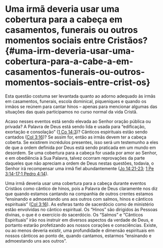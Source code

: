 # Uma irmã deveria usar uma cobertura para a cabeça em casamentos, funerais ou outros momentos sociais entre Cristãos? {#uma-irm-deveria-usar-uma-cobertura-para-a-cabe-a-em-casamentos-funerais-ou-outros-momentos-sociais-entre-crist-os}

Esta questão costuma ser levantada quanto ao adorno adequado às irmãs em casamentos, funerais, escola dominical, piqueniques e quando os irmãos se reúnem para cantar hinos – apenas para mencionar algumas das situações das quais participamos no curso normal da vida Cristã.

Acaso nesses eventos está sendo elevada ao Senhor oração pública ou privada? A Palavra de Deus está sendo lida e usada para “edificação, exortação e consolação” ([1 Co 14:3](http://bibliaonline.com.br/acf/1co/14/3))? Cânticos espirituais estão sendo cantados ([Col 3:16](http://bibliaonline.com.br/acf/cl/3/16))? Se assim for, então as irmãs devem ter a cabeça coberta. Se existirem incrédulos presentes, isso será um testemunho a eles de que a ordem definida por Deus está sendo praticada em um mundo em desordem. Se uma cobertura para a cabeça for usada por amor ao Senhor, e em obediência à Sua Palavra, talvez ocorram reprovações da parte daqueles que não apreciam a ordem de Deus nestas questões, todavia, o Senhor irá recompensar uma irmã fiel abundantemente ([Jo 14:21-23](http://bibliaonline.com.br/acf/jo/14/21-23); [1 Pe 3:14-17](http://bibliaonline.com.br/acf/1pe/3/14-17);[1 Pedro 4:14](http://bibliaonline.com.br/acf/1pe/4/14)).

Uma irmã deveria usar uma cobertura para a cabeça durante eventos Cristãos como cântico de hinos, pois a Palavra de Deus claramente nos diz que quando estamos cantando na companhia de outros crentes estamos “ensinando e admoestando uns aos outros com salmos, hinos e cânticos espirituais” ([Col 3:16](http://bibliaonline.com.br/acf/cl/3/16)). As esferas tanto de sacerdócio como de ministério estão envolvidas no cântico espiritual. Os “Hinos” são dirigidos às Pessoas divinas, o que é o exercício do sacerdócio. Os “Salmos” e “Cânticos Espirituais” irão nos instruir em diversos aspectos da verdade de Deus, e portanto estarão profetizando aos nossos corações e consciências. Existe, ou ao menos deveria existir, uma profundidade e dimensão espirituais em nossos cânticos ao ponto de, quando cantamos, estarmos “ensinando e admoestando uns aos outros”.